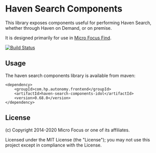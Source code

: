 # Haven Search Components

This library exposes components useful for performing Haven Search, whether through Haven on Demand, or on premise.

It is designed primarily for use in
[Micro Focus Find](https://github.com/microfocus-idol/find).

[![Build Status](https://travis-ci.org/microfocus-idol/haven-search-components.svg?branch=master)](https://travis-ci.org/microfocus-idol/haven-search-components)

## Usage

The haven search components library is available from maven:

    <dependency>
        <groupId>com.hp.autonomy.frontend</groupId>
        <artifactId>haven-search-components-idol</artifactId>
        <version>0.68.0</version>
    </dependency>

## License

(c) Copyright 2014-2020 Micro Focus or one of its affiliates.

Licensed under the MIT License (the "License"); you may not use this project except in compliance with the License.

